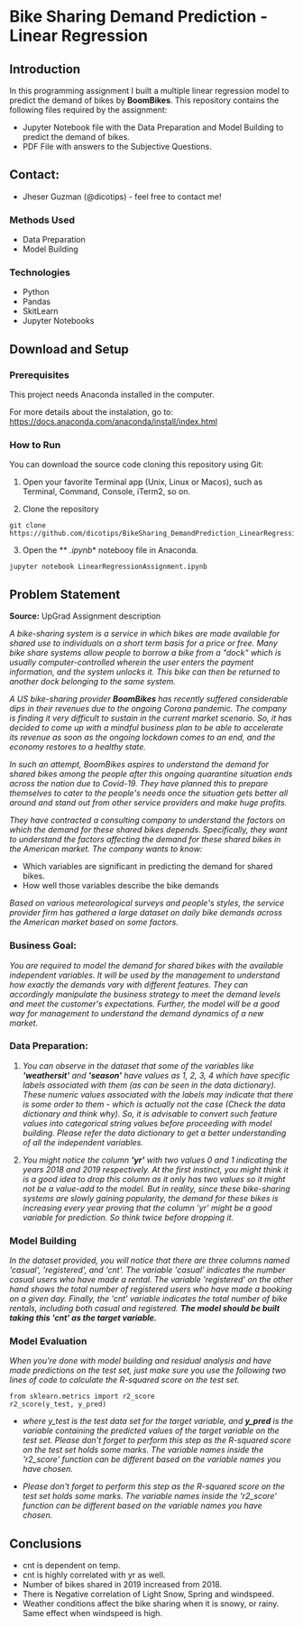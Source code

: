 # Bike Sharing Demand Prediction - Linear Regression

## Introduction 

In this programming assignment I built a multiple linear regression model to predict the demand of bikes by **BoomBikes**.
This repository contains the following files required by the assignment:

* Jupyter Notebook file with the Data Preparation and Model Building to predict the demand of bikes.
* PDF File with answers to the Subjective Questions.

## Contact:
* Jheser Guzman (@dicotips) - feel free to contact me!
### Methods Used
* Data Preparation
* Model Building

### Technologies
* Python
* Pandas
* SkitLearn
* Jupyter Notebooks

## Download and Setup
### Prerequisites

This project needs Anaconda installed in the computer.

For more details about the instalation, go to:  https://docs.anaconda.com/anaconda/install/index.html
### How to Run

You can download the source code cloning this repository using Git:

1. Open your favorite Terminal app (Unix, Linux or Macos), such as Terminal, Command, Console, iTerm2, so on.

2. Clone the repository

```
git clone https://github.com/dicotips/BikeSharing_DemandPrediction_LinearRegression
```

3. Open the ** *.ipynb** notebooy file in Anaconda.

```
jupyter notebook LinearRegressionAssignment.ipynb
```

## Problem Statement

**Source:** UpGrad Assignment description

*A bike-sharing system is a service in which bikes are made available for shared use to individuals on a short term basis for a price or free. Many bike share systems allow people to borrow a bike from a "dock" which is usually computer-controlled wherein the user enters the payment information, and the system unlocks it. This bike can then be returned to another dock belonging to the same system.*

*A US bike-sharing provider **BoomBikes** has recently suffered considerable dips in their revenues due to the ongoing Corona pandemic. The company is finding it very difficult to sustain in the current market scenario. So, it has decided to come up with a mindful business plan to be able to accelerate its revenue as soon as the ongoing lockdown comes to an end, and the economy restores to a healthy state.*

*In such an attempt, BoomBikes aspires to understand the demand for shared bikes among the people after this ongoing quarantine situation ends across the nation due to Covid-19. They have planned this to prepare themselves to cater to the people's needs once the situation gets better all around and stand out from other service providers and make huge profits.*

*They have contracted a consulting company to understand the factors on which the demand for these shared bikes depends. Specifically, they want to understand the factors affecting the demand for these shared bikes in the American market. The company wants to know:*

* Which variables are significant in predicting the demand for shared bikes.
* How well those variables describe the bike demands

*Based on various meteorological surveys and people's styles, the service provider firm has gathered a large dataset on daily bike demands across the American market based on some factors.*

### Business Goal:

*You are required to model the demand for shared bikes with the available independent variables. It will be used by the management to understand how exactly the demands vary with different features. They can accordingly manipulate the business strategy to meet the demand levels and meet the customer's expectations. Further, the model will be a good way for management to understand the demand dynamics of a new market.*

### Data Preparation:

1. *You can observe in the dataset that some of the variables like **'weathersit'** and **'season'** have values as 1, 2, 3, 4 which have specific labels associated with them (as can be seen in the data dictionary). These numeric values associated with the labels may indicate that there is some order to them - which is actually not the case (Check the data dictionary and think why). So, it is advisable to convert such feature values into categorical string values before proceeding with model building. Please refer the data dictionary to get a better understanding of all the independent variables.*
 
2. *You might notice the column **'yr'** with two values 0 and 1 indicating the years 2018 and 2019 respectively. At the first instinct, you might think it is a good idea to drop this column as it only has two values so it might not be a value-add to the model. But in reality, since these bike-sharing systems are slowly gaining popularity, the demand for these bikes is increasing every year proving that the column 'yr' might be a good variable for prediction. So think twice before dropping it.*

### Model Building

*In the dataset provided, you will notice that there are three columns named 'casual', 'registered', and 'cnt'. The variable 'casual' indicates the number casual users who have made a rental. The variable 'registered' on the other hand shows the total number of registered users who have made a booking on a given day. Finally, the 'cnt' variable indicates the total number of bike rentals, including both casual and registered. **The model should be built taking this 'cnt' as the target variable.***

### Model Evaluation

*When you're done with model building and residual analysis and have made predictions on the test set, just make sure you use the following two lines of code to calculate the R-squared score on the test set.*
 
```
from sklearn.metrics import r2_score
r2_score(y_test, y_pred)
```

* *where y_test is the test data set for the target variable, and **y_pred** is the variable containing the predicted values of the target variable on the test set. Please don't forget to perform this step as the R-squared score on the test set holds some marks. The variable names inside the 'r2_score' function can be different based on the variable names you have chosen.*

* *Please don't forget to perform this step as the R-squared score on the test set holds some marks. The variable names inside the 'r2_score' function can be different based on the variable names you have chosen.*

## Conclusions

* cnt is dependent on temp.
* cnt is highly correlated with yr as well.
* Number of bikes shared in 2019 increased from 2018.
* There is Negative correlation of Light Snow, Spring and windspeed.
* Weather conditions affect the bike sharing when it is snowy, or rainy. Same effect when windspeed is high.
